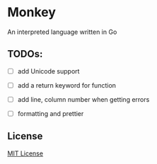 # Monkey

An interpreted language written in Go

## TODOs:

- [ ] add Unicode support
- [ ] add a return keyword for function
- [ ] add line, column number when getting errors
- [ ] formatting and prettier









## License

[MIT License](./LICENSE)
